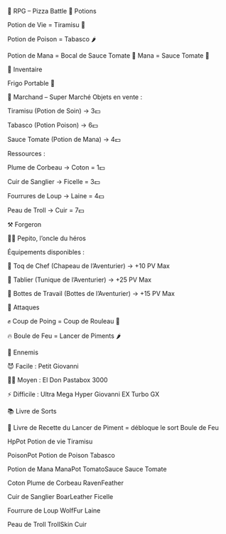 🍕 RPG – Pizza Battle
🧪 Potions

Potion de Vie = Tiramisu 🍰

Potion de Poison = Tabasco 🌶️

Potion de Mana = Bocal de Sauce Tomate 🍅
Mana = Sauce Tomate 🍅

🎒 Inventaire

Frigo Portable 🧊

🛒 Marchand – Super Marché
Objets en vente :

Tiramisu (Potion de Soin) → 3💵

Tabasco (Potion Poison) → 6💵

Sauce Tomate (Potion de Mana) → 4💵

Ressources :

Plume de Corbeau → Coton = 1💵

Cuir de Sanglier → Ficelle = 3💵

Fourrures de Loup → Laine = 4💵

Peau de Troll → Cuir = 7💵

⚒️ Forgeron

👨‍🏭 Pepito, l’oncle du héros

Équipements disponibles :

🎩 Toq de Chef (Chapeau de l’Aventurier) → +10 PV Max

👕 Tablier (Tunique de l’Aventurier) → +25 PV Max

👢 Bottes de Travail (Bottes de l’Aventurier) → +15 PV Max

🥊 Attaques

✊ Coup de Poing = Coup de Rouleau 🥖

🔥 Boule de Feu = Lancer de Piments 🌶️

👾 Ennemis

😈 Facile : Petit Giovanni

🤖🍝 Moyen : El Don Pastabox 3000

⚡ Difficile : Ultra Mega Hyper Giovanni EX Turbo GX

📚 Livre de Sorts

📖 Livre de Recette du Lancer de Piment = débloque le sort Boule de Feu




HpPot
Potion de vie
Tiramisu

PoisonPot
Potion de Poison
Tabasco


Potion de Mana
ManaPot
TomatoSauce
Sauce Tomate

Coton
Plume de Corbeau
RavenFeather

Cuir de Sanglier
BoarLeather
Ficelle

Fourrure de Loup
WolfFur
Laine

Peau de Troll
TrollSkin
Cuir
